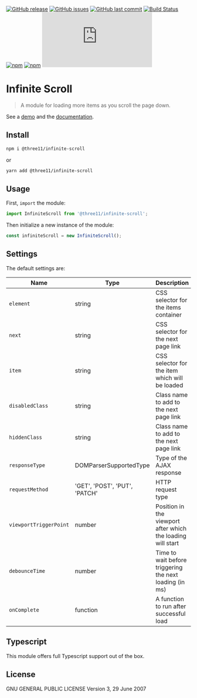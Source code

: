 [![GitHub release](https://img.shields.io/github/release/three11/infinite-scroll.svg)](https://github.com/three11/infinite-scroll/releases/latest)
[![GitHub issues](https://img.shields.io/github/issues/three11/infinite-scroll.svg)](https://github.com/three11/infinite-scroll/issues)
[![GitHub last commit](https://img.shields.io/github/last-commit/three11/infinite-scroll.svg)](https://github.com/three11/infinite-scroll/commits/master)
[![Build Status](https://travis-ci.org/three11/infinite-scroll.svg?branch=master)](https://travis-ci.org/three11/infinite-scroll)
[![npm](https://img.shields.io/npm/dt/@three11/infinite-scroll.svg)](https://www.npmjs.com/package/@three11/infinite-scroll)
[![npm](https://img.shields.io/npm/v/@three11/infinite-scroll.svg)](https://www.npmjs.com/package/@three11/infinite-scroll)
[![Analytics](https://ga-beacon.appspot.com/UA-83446952-1/github.com/three11/infinite-scroll/README.md)](https://github.com/three11/infinite-scroll/)

# Infinite Scroll

> A module for loading more items as you scroll the page down.

See a [demo](https://three11-infinite-scroll.netlify.app/) and the [documentation](https://three11-infinite-scroll.netlify.app/docs.html).

## Install

```sh
npm i @three11/infinite-scroll
```

or

```sh
yarn add @three11/infinite-scroll
```

## Usage

First, `import` the module:

```javascript
import InfiniteScroll from '@three11/infinite-scroll';
```

Then initialize a new instance of the module:

```javascript
const infiniteScroll = new InfiniteScroll();
```

## Settings

The default settings are:

| Name                   | Type                          | Description                                                 | Default value          |
| ---------------------- | ----------------------------- | ----------------------------------------------------------- | ---------------------- |
| `element`              | string                        | CSS selector for the items container                        | '.js-infinite'         |
| `next`                 | string                        | CSS selector for the next page link                         | '.js-infinite\_\_next' |
| `item`                 | string                        | CSS selector for the item which will be loaded              | '.js-infinite\_\_item' |
| `disabledClass`        | string                        | Class name to add to the next page link                     | 'disabled'             |
| `hiddenClass`          | string                        | Class name to add to the next page link                     | 'hidden'               |
| `responseType`         | DOMParserSupportedType        | Type of the AJAX response                                   | 'text/html'            |
| `requestMethod`        | 'GET', 'POST', 'PUT', 'PATCH' | HTTP request type                                           | 'GET'                  |
| `viewportTriggerPoint` | number                        | Position in the viewport after which the loading will start | window.innerHeight / 2 |
| `debounceTime`         | number                        | Time to wait before triggering the next loading (in ms)     | 500                    |
| `onComplete`           | function                      | A function to run after successful load                     | null                   |

## Typescript

This module offers full Typescript support out of the box.

## License

GNU GENERAL PUBLIC LICENSE
Version 3, 29 June 2007
